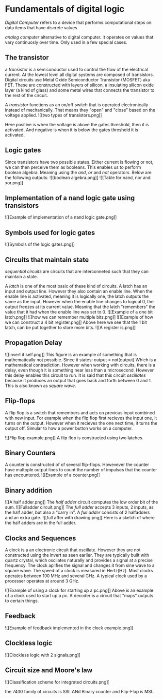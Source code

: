 # Fundamentals of digital logic
*Digital Computer* refers to a device that performs computational steps on data items that have discrete values.

*analog computer* alternative to digital computer. It operates on values that vary continuosly over time. Only used in a few special cases.


## The transistor

a *transistor* is a semiconductor used to control the flow of the electrical current. At the lowest level all 
digital systems are composed of transistors. Digital circuits use Metal Oxide Semiconductor Transistor (MOSFET) aka FET. These are constructed with layers of silicon, a insulating silicon oxide layer (a kind of glass) and some metal wires that connects the transistor to the rest of the circuit.

A *transistor* functions as an on/off switch that is operated electronically instead of mechanically. That means they "open" and "close" based on the voltage applied.
![[two types of transistors.png]]

Here positive is when the voltage is above the gates threshold, then it is activated. And negative is when it is below the gates threshold it is activated.

## Logic gates
Since transistors have two possible states. Either current is flowing or not, we can then perceive them as booleans. This enables us to perform boolean algebra. Meaning using the *and*, *or* and *not* operators.
Below are the following outputs:
![[boolean algebra.png]]
![[Table for nand, nor and xor.png]]

## Implementation of a nand logic gate using transistors
![[Example of implementation of a nand logic gate.png]]
## Symbols used for logic gates
![[Symbols of the logic gates.png]]
## Circuits that maintain state
*sequential circuits* are circuits that are interconneted such that they can maintain a state.

A *latch* is one of the most basic of these kind of circuits. A latch has an input and output line. However they also contain an enable line. When the enable line is activated, meaning it is logically one, the latch outputs the same as the input. However when the enable line changes to logical 0, the output freezes at its current value. Meaning that the latch "remembers" the value that it had when the enable line was set to 0.
![[Example of a one bit latch.png]]
![[how we can remember multiple bits.png]]
![[Example of how we can construct a 4 bit register.png]]
Above here we see that the 1 bit latch, can be put together to store more bits.
![[A register is.png]]

## Propagation Delay
![[invert it self.png]]
This figure is an example of something that is mathematically not possible. Since it states:
output = not(output)
Which is a mathematical contradiction. However when working with circuits, there is a delay, even though it is something near less than a microsecond. However this delay enables this circuit to run. It is said that this circuit *oscillates* because it produces an output that goes back and forth between 0 and 1. This is also known as *square wave*.

## Flip-flops
A flip flop is a switch that remembers and acts on previous input combined with new input. For example when the flip flop first recieves the input one, it turns on the output. However when it recieves the one next time, it turns the output off. Simular to how a power button works on a computer.

![[Flip flop example.png]]
 A flip flop is constructed using two latches.

## Binary Counters

A counter is constructed of of several flip-flops. Howevever the counter have multople output lines to count the number of impulses that the counter has encountered.
![[Example of a counter.png]]


## Binary addition
![[A half adder.png]]
The *half adder* circuit computes the low order bit of the sum. 
![[Fulladder circuit.png]]
The *full adder* accepts 3 inputs, 2 inputs, as the half adder, but also a "carry in".  A *full adder* consists of 2 halfadders and an extra gate.
![[full affer with drawing.png]]
Here is a sketch of where the half adders are in the full adder.

## Clocks and Sequences
A clock is a an electronic circuit that oscillate. However they are not constructed using the invert as seen earlier. They are typically built with quartz crystal, which oscilates naturally and provides a signal at a precise frequency. The clock aplifies the signal and changes it from sine wave to a square wave.
The speed of a clock is measured in Hertz(Hz). Most clocks operates between 100 MHz and several GHz. A typical clock used by a processer operates at around 3 GHz.



![[Example of using a clock for starting up a pc.png]]
Above is an example of a clock used to start up a pc. A decoder is a circuit that "maps" outputs to certain things.



## Feedback
![[Example of feedback implemented in the clock example.png]]
## Clockless logic
![[Clockless logic with 2 signals.png]]

## Circuit size and Moore's law
![[Classification scheme for integrated circuits.png]]

the 7400 family of circuits is SSI. ANd Binary counter and Flip-Flop is MSI.
